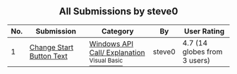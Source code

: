 ﻿<div align="center">

## All Submissions by steve0

</div>

No.  | Submission | Category | By   | User Rating
---- | ---------- | -------- | ---- | -----------
1 | [Change Start Button Text<br />](https://github.com/Planet-Source-Code/steve0-change-start-button-text__1-61197) | [Windows API Call/ Explanation<br /><sup>Visual Basic</sup>](../ByCategory/windows-api-call-explanation__1-39.md) | steve0 | 4.7 (14 globes from 3 users)
